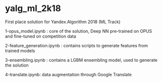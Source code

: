 # yalg_ml_2k18
First place solution for Yandex.Algorithm 2018 (ML Track)

1-opus_model.ipynb : core of the solution, Deep NN pre-trained on OPUS and fine-tuned on competition data

2-feature_generation.ipynb : contains scripts to generate features from trained models

3-ensembling.ipynb : contains a LGBM ensembling model, used to generate the solution

4-translate.ipynb: data augmentation through Google Translate
